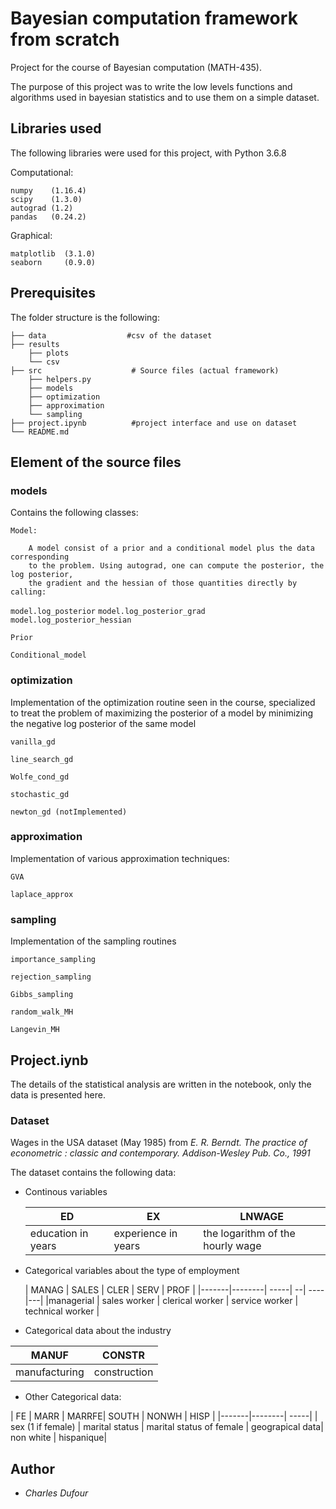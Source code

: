 # Bayesian computation framework from scratch

Project for the course of Bayesian computation (MATH-435).

The purpose of this project was to write the low levels functions and algorithms used in bayesian
statistics and to use them on a simple dataset.

## Libraries used
The following libraries were used for this project, with Python 3.6.8


 Computational:

    numpy    (1.16.4)
    scipy    (1.3.0)
    autograd (1.2)
    pandas   (0.24.2)


Graphical:

    matplotlib  (3.1.0)
    seaborn     (0.9.0)



## Prerequisites



The folder structure is the following:

    ├── data                  #csv of the dataset
    ├── results                              
        ├── plots
        └── csv
    ├── src                    # Source files (actual framework)
        ├── helpers.py
        ├── models                           
        ├── optimization
        ├── approximation
        └── sampling
    ├── project.ipynb          #project interface and use on dataset
    └── README.md


## Element of the source files

### models

Contains the following classes:

    Model:

        A model consist of a prior and a conditional model plus the data corresponding
        to the problem. Using autograd, one can compute the posterior, the log posterior,
        the gradient and the hessian of those quantities directly by calling:
`model.log_posterior`
`model.log_posterior_grad`
`model.log_posterior_hessian`

    Prior

    Conditional_model

### optimization

  Implementation of the optimization routine seen in the course, specialized to treat the problem
  of maximizing the posterior of a model by minimizing the negative log posterior of the same model

    vanilla_gd

    line_search_gd

    Wolfe_cond_gd

    stochastic_gd

    newton_gd (notImplemented)



### approximation

  Implementation of various approximation techniques:

    GVA

    laplace_approx

### sampling

  Implementation of the sampling routines

    importance_sampling

    rejection_sampling

    Gibbs_sampling

    random_walk_MH

    Langevin_MH


## Project.iynb

The details of the statistical analysis are written in the notebook, only the data is presented here.

### Dataset
 Wages in the USA dataset (May 1985) from  _E. R. Berndt. The practice of econometric : classic and contemporary. Addison-Wesley Pub. Co., 1991_

 The dataset contains the following data:

- Continous variables


   | ED 	| EX 	| LNWAGE|
   |-------|--------| -----|
   | education in years |  experience in years   | the logarithm of the hourly wage  |

- Categorical variables about the type of employment


   | MANAG 	| SALES 	| CLER | SERV | PROF |
   |-------|--------| -----| --| ----|---|
   |managerial |  sales worker   | clerical worker  | service worker | technical worker |

- Categorical data about the industry

| MANUF 	| CONSTR 	|
|-------|--------|
| manufacturing |   construction  |

- Other Categorical data:

| FE 	| MARR	| MARRFE| SOUTH | NONWH | HISP |
|-------|--------| -----|
| sex (1 if female) | marital status    | marital status of female  | geograpical data| non white | hispanique|

## Author

* *Charles Dufour*
